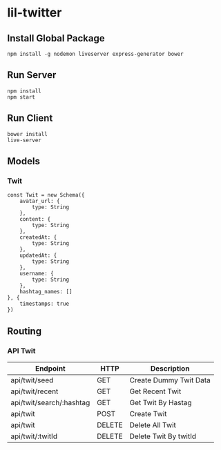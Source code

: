 # lil-twitter

## Install Global Package

```
npm install -g nodemon liveserver express-generator bower
```

## Run Server

```
npm install
npm start
```

## Run Client

```
bower install
live-server
```

## Models

### Twit

```
const Twit = new Schema({
    avatar_url: {
        type: String
    },
    content: {
        type: String
    },
    createdAt: {
        type: String
    },
    updatedAt: {
        type: String
    },
    username: {
        type: String
    },
    hashtag_names: []
}, {
    timestamps: true
})
```

## Routing

### API Twit

| Endpoint                  | HTTP      | Description             |
| ----------                | -----     | ------------            |
| api/twit/seed             | GET       | Create Dummy Twit Data  |
| api/twit/recent           | GET       | Get Recent Twit         |
| api/twit/search/:hashtag  | GET       | Get Twit By Hastag      |
| api/twit                  | POST      | Create Twit             |
| api/twit                  | DELETE    | Delete All Twit         |
| api/twit/:twitId          | DELETE    | Delete Twit By twitId   |